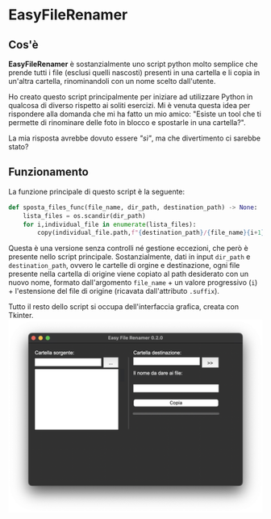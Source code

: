 # EasyFileRenamer

## Cos'è

**EasyFileRenamer** è sostanzialmente uno script python molto semplice che prende tutti i file (esclusi quelli nascosti) presenti in una cartella e li copia in un'altra cartella, rinominandoli con un nome scelto dall'utente.

Ho creato questo script principalmente per iniziare ad utilizzare Python in qualcosa di diverso rispetto ai soliti esercizi. Mi è venuta questa idea per rispondere alla domanda che mi ha fatto un mio amico: "Esiste un tool che ti permette di rinominare delle foto in blocco e spostarle in una cartella?".

La mia risposta avrebbe dovuto essere *"sì"*, ma che divertimento ci sarebbe stato?


## Funzionamento

La funzione principale di questo script è la seguente:
```python
def sposta_files_func(file_name, dir_path, destination_path) -> None:
    lista_files = os.scandir(dir_path)
    for i,individual_file in enumerate(lista_files):
        copy(individual_file.path,f"{destination_path}/{file_name}{i+1}{Path(individual_file.path).suffix}")
```

Questa è una versione senza controlli né gestione eccezioni, che però è presente nello script principale.
Sostanzialmente, dati in input `dir_path` e `destination_path`, ovvero le cartelle di orgine e destinazione, ogni file presente nella cartella di origine viene copiato al path desiderato con un nuovo nome, formato dall'argomento `file_name` + un valore progressivo (`i`) + l'estensione del file di origine (ricavata dall'attributo `.suffix`).

Tutto il resto dello script si occupa dell'interfaccia grafica, creata con Tkinter.
![Screenshot Interfaccia](EasyFileRenamer_0.1.0.png)